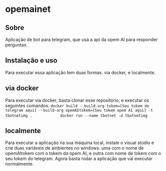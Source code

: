 # opemainet
## Sobre
Aplicação de bot para telegram, que usa a api da opem AI para responder perguntas.
## Instalação e uso
Para executar essa aplicação tem duas formas. via docker, e localmente.
## via docker
Para executar via docker, basta clonar esse repositório, e executar os seguintes comandos.
            `docker build --build-arg tokem=[Seu tokem do telegram aqui] --build-arg opemAItokem=[Seu tokem opem AI aqui] -t tbotnetimg .`
`            docker run --name tbotnet -d tbotnetimg`
## localmente
Para executar a aplicação na sua máquina local, instale o visual stúdio e crie duas variáveis de ambientes no windows.
uma com o nome de opemAItokem com o tokem da opem AI, e outra com nome de tokem com o seu tokem do telegram.
Agora basta rodar a aplicação que vai executar normalmente.
